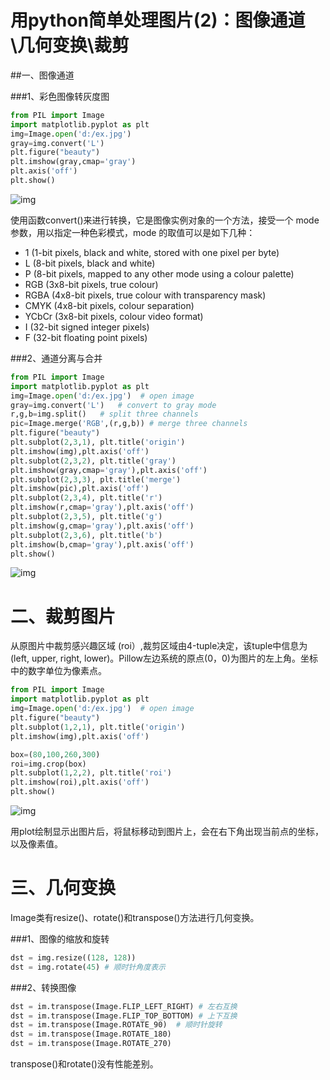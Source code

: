 # 用python简单处理图片(2)：图像通道\几何变换\裁剪

##一、图像通道

###1、彩色图像转灰度图

```python
from PIL import Image
import matplotlib.pyplot as plt
img=Image.open('d:/ex.jpg')
gray=img.convert('L')
plt.figure("beauty")
plt.imshow(gray,cmap='gray')
plt.axis('off')
plt.show()
```

![img](https://images2015.cnblogs.com/blog/140867/201601/140867-20160103134331620-1785696059.png)

使用函数convert()来进行转换，它是图像实例对象的一个方法，接受一个 mode 参数，用以指定一种色彩模式，mode 的取值可以是如下几种：

- 1 (1-bit pixels, black and white, stored with one pixel per byte)
- L (8-bit pixels, black and white)
- P (8-bit pixels, mapped to any other mode using a colour palette)
- RGB (3x8-bit pixels, true colour)
- RGBA (4x8-bit pixels, true colour with transparency mask)
- CMYK (4x8-bit pixels, colour separation)
- YCbCr (3x8-bit pixels, colour video format)
- I (32-bit signed integer pixels)
- F (32-bit floating point pixels)

###2、通道分离与合并

```python
from PIL import Image
import matplotlib.pyplot as plt
img=Image.open('d:/ex.jpg')  # open image
gray=img.convert('L')   # convert to gray mode
r,g,b=img.split()   # split three channels
pic=Image.merge('RGB',(r,g,b)) # merge three channels
plt.figure("beauty")
plt.subplot(2,3,1), plt.title('origin')
plt.imshow(img),plt.axis('off')
plt.subplot(2,3,2), plt.title('gray')
plt.imshow(gray,cmap='gray'),plt.axis('off')
plt.subplot(2,3,3), plt.title('merge')
plt.imshow(pic),plt.axis('off')
plt.subplot(2,3,4), plt.title('r')
plt.imshow(r,cmap='gray'),plt.axis('off')
plt.subplot(2,3,5), plt.title('g')
plt.imshow(g,cmap='gray'),plt.axis('off')
plt.subplot(2,3,6), plt.title('b')
plt.imshow(b,cmap='gray'),plt.axis('off')
plt.show()
```

![img](https://images2015.cnblogs.com/blog/140867/201601/140867-20160103140351917-83215038.png)

# 二、裁剪图片

从原图片中裁剪感兴趣区域 (roi）,裁剪区域由4-tuple决定，该tuple中信息为(left, upper, right, lower)。Pillow左边系统的原点(0，0)为图片的左上角。坐标中的数字单位为像素点。

```python
from PIL import Image
import matplotlib.pyplot as plt
img=Image.open('d:/ex.jpg')  # open image
plt.figure("beauty")
plt.subplot(1,2,1), plt.title('origin')
plt.imshow(img),plt.axis('off')

box=(80,100,260,300)
roi=img.crop(box)
plt.subplot(1,2,2), plt.title('roi')
plt.imshow(roi),plt.axis('off')
plt.show()
```

![img](https://images2015.cnblogs.com/blog/140867/201601/140867-20160103141335370-2117901788.png)

用plot绘制显示出图片后，将鼠标移动到图片上，会在右下角出现当前点的坐标，以及像素值。

# 三、几何变换

Image类有resize()、rotate()和transpose()方法进行几何变换。

###1、图像的缩放和旋转

```python
dst = img.resize((128, 128))
dst = img.rotate(45) # 顺时针角度表示
```

###2、转换图像

```python
dst = im.transpose(Image.FLIP_LEFT_RIGHT) # 左右互换
dst = im.transpose(Image.FLIP_TOP_BOTTOM) # 上下互换
dst = im.transpose(Image.ROTATE_90)  # 顺时针旋转
dst = im.transpose(Image.ROTATE_180)
dst = im.transpose(Image.ROTATE_270)
```

transpose()和rotate()没有性能差别。